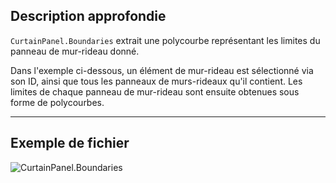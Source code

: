 ## Description approfondie
`CurtainPanel.Boundaries` extrait une polycourbe représentant les limites du panneau de mur-rideau donné.

Dans l'exemple ci-dessous, un élément de mur-rideau est sélectionné via son ID, ainsi que tous les panneaux de murs-rideaux qu'il contient. Les limites de chaque panneau de mur-rideau sont ensuite obtenues sous forme de polycourbes.
___
## Exemple de fichier

![CurtainPanel.Boundaries](./Revit.Elements.CurtainPanel.Boundaries_img.jpg)

